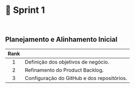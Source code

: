 # 📅  Sprint 1 
<br>

## Planejamento e Alinhamento Inicial

|    Rank    |                           |
| :-------------: | ---------------------- |
|   1 | Definição dos objetivos de negócio.             |
|   2 | Refinamento do Product Backlog.                 |
|   3 | Configuração do GitHub e dos repositórios.      |
